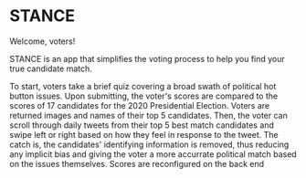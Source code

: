# STANCE

Welcome, voters!

STANCE is an app that simplifies the voting process to help you find your true candidate match.

To start, voters take a brief quiz covering a broad swath of political hot button issues. Upon submitting, the voter's scores are compared to the scores of 17 candidates for the 2020 Presidential Election. Voters are returned images and names of their top 5 candidates. Then, the voter can scroll through daily tweets from their top 5 best match candidates and swipe left or right based on how they feel in response to the tweet. The catch is, the candidates' identifying information is removed, thus reducing any implicit bias and giving the voter a more accurrate political match based on the issues themselves. Scores are reconfigured on the back end 

